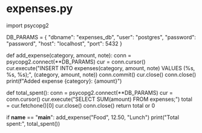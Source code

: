 # expenses.py
import psycopg2

DB_PARAMS = {
    "dbname": "expenses_db",
    "user": "postgres",
    "password": "password",
    "host": "localhost",
    "port": 5432
}

def add_expense(category, amount, note):
    conn = psycopg2.connect(**DB_PARAMS)
    cur = conn.cursor()
    cur.execute("INSERT INTO expenses(category, amount, note) VALUES (%s, %s, %s);", (category, amount, note))
    conn.commit()
    cur.close()
    conn.close()
    print(f"Added expense {category}: {amount}")

def total_spent():
    conn = psycopg2.connect(**DB_PARAMS)
    cur = conn.cursor()
    cur.execute("SELECT SUM(amount) FROM expenses;")
    total = cur.fetchone()[0]
    cur.close()
    conn.close()
    return total or 0

if __name__ == "__main__":
    add_expense("Food", 12.50, "Lunch")
    print("Total spent:", total_spent())
